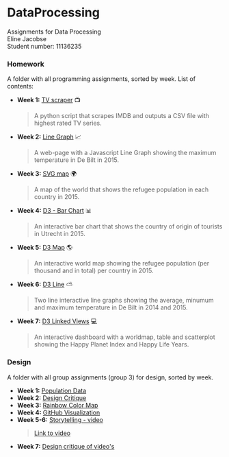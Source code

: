 # DataProcessing
Assignments for Data Processing  
Eline Jacobse  
Student number: 11136235

### Homework
A folder with all programming assignments, sorted by week. List of contents:
* **Week 1:** [TV scraper](https://github.com/ElineJ/DataProcessing/tree/master/Homework/Week-1) :tv:

  > A python script that scrapes IMDB and outputs a CSV file with highest rated TV series.  
  
* **Week 2:**  [Line Graph](https://github.com/ElineJ/DataProcessing/tree/master/Homework/Week-2) :chart_with_upwards_trend:

  > A web-page with a Javascript Line Graph showing the maximum temperature in De Bilt in 2015. 
  
* **Week 3:** [SVG map](https://github.com/ElineJ/DataProcessing/tree/master/Homework/Week-3) :earth_africa:  
  > A map of the world that shows the refugee population in each country in 2015.  
  
* **Week 4:** [D3 - Bar Chart](https://github.com/ElineJ/DataProcessing/tree/master/Homework/Week-4/D3) :bar_chart:
  
  > An interactive bar chart that shows the country of origin of tourists in Utrecht in 2015. 
  
* **Week 5:** [D3 Map](https://github.com/ElineJ/DataProcessing/tree/master/Homework/Week-5/d3map) :earth_americas:
  > An interactive world map showing the refugee population (per thousand and in total) per country in 2015. 
  
* **Week 6:** [D3 Line](https://github.com/ElineJ/DataProcessing/tree/master/Homework/Week-6) :partly_sunny:
  > Two line interactive line graphs showing the average, minumum and maximum temperature in De Bilt in 2014 and 2015. 
  
* **Week 7:** [D3 Linked Views](https://github.com/ElineJ/DataProcessing/tree/master/Homework/Week-7/D3LinkedViews) :computer:
  > An interactive dashboard with a worldmap, table and scatterplot showing the Happy Planet Index and Happy Life Years.


### Design
A folder with all group assignments (group 3) for design, sorted by week. 

* **Week 1:** [Population Data](https://github.com/ElineJ/DataProcessing/tree/master/Design/Week-1)
* **Week 2:** [Design Critique](https://github.com/ElineJ/DataProcessing/tree/master/Design/Week-2)
* **Week 3:** [Rainbow Color Map](https://github.com/ElineJ/DataProcessing/tree/master/Design/Week-3)
* **Week 4:** [GitHub Visualization](https://github.com/ElineJ/DataProcessing/tree/master/Design/Week-4)
* **Week 5-6:** [Storytelling - video](https://github.com/ElineJ/DataProcessing/tree/master/Design/Week-5%20)  
  > [Link to video](https://youtu.be/33EDkRgKyFw)
* **Week 7:** [Design critique of video's](https://github.com/ElineJ/DataProcessing/tree/master/Design/Week-7)
